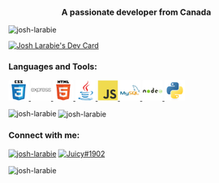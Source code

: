 <h3 align="center">A passionate developer from Canada</h3>

<p align="left"> <img src="https://komarev.com/ghpvc/?username=josh-larabie&label=Profile%20views&color=0e75b6&style=flat" alt="josh-larabie" /> </p>


<a href="https://app.daily.dev/Josh_Larabie"><img src="https://api.daily.dev/devcards/4d23717fa3d24abca846b479aaf39f1f.png?r=zgv" width="400" alt="Josh Larabie's Dev Card"/></a>


<h3 align="left">Languages and Tools:</h3>
<p align="left"> <a href="https://www.w3schools.com/css/" target="_blank" rel="noreferrer"> <img src="https://raw.githubusercontent.com/devicons/devicon/master/icons/css3/css3-original-wordmark.svg" alt="css3" width="40" height="40"/> </a> <a href="https://expressjs.com" target="_blank" rel="noreferrer"> <img src="https://raw.githubusercontent.com/devicons/devicon/master/icons/express/express-original-wordmark.svg" alt="express" width="40" height="40"/> </a> <a href="https://www.w3.org/html/" target="_blank" rel="noreferrer"> <img src="https://raw.githubusercontent.com/devicons/devicon/master/icons/html5/html5-original-wordmark.svg" alt="html5" width="40" height="40"/> </a> <a href="https://www.java.com" target="_blank" rel="noreferrer"> <img src="https://raw.githubusercontent.com/devicons/devicon/master/icons/java/java-original.svg" alt="java" width="40" height="40"/> </a> <a href="https://developer.mozilla.org/en-US/docs/Web/JavaScript" target="_blank" rel="noreferrer"> <img src="https://raw.githubusercontent.com/devicons/devicon/master/icons/javascript/javascript-original.svg" alt="javascript" width="40" height="40"/> </a> <a href="https://www.mysql.com/" target="_blank" rel="noreferrer"> <img src="https://raw.githubusercontent.com/devicons/devicon/master/icons/mysql/mysql-original-wordmark.svg" alt="mysql" width="40" height="40"/> </a> <a href="https://nodejs.org" target="_blank" rel="noreferrer"> <img src="https://raw.githubusercontent.com/devicons/devicon/master/icons/nodejs/nodejs-original-wordmark.svg" alt="nodejs" width="40" height="40"/> </a> <a href="https://www.python.org" target="_blank" rel="noreferrer"> <img src="https://raw.githubusercontent.com/devicons/devicon/master/icons/python/python-original.svg" alt="python" width="40" height="40"/> </a> </p>

<p><img align="left" src="https://github-readme-stats.vercel.app/api/top-langs?username=josh-larabie&show_icons=true&locale=en&layout=compact" alt="josh-larabie" /></p>

<p>&nbsp;<img align="center" src="https://github-readme-stats.vercel.app/api?username=josh-larabie&show_icons=true&locale=en" alt="josh-larabie" /></p>


<h3 align="left">Connect with me:</h3>

<p align="left">
<a href="https://www.leetcode.com/josh-larabie" target="blank"><img align="center" src="https://raw.githubusercontent.com/rahuldkjain/github-profile-readme-generator/master/src/images/icons/Social/leet-code.svg" alt="josh-larabie" height="30" width="40" /></a>
<a href="https://discord.gg/Juicy#1902" target="blank"><img align="center" src="https://raw.githubusercontent.com/rahuldkjain/github-profile-readme-generator/master/src/images/icons/Social/discord.svg" alt="Juicy#1902" height="30" width="40" /></a>
</p>

<p><img align="center" src="https://github-readme-streak-stats.herokuapp.com/?user=josh-larabie&" alt="josh-larabie" /></p>
